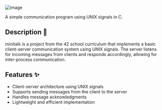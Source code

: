 ![image](https://github.com/user-attachments/assets/3e61b34e-4689-4078-b3e9-cea0e1e97995)

A simple communication program using UNIX signals in C.

## Description 📌

minitalk is a project from the 42 school curriculum that implements a basic client-server communication system using UNIX signals. The server listens for incoming messages from clients and responds accordingly, allowing for inter-process communication.

## Features ✨

- Client-server architecture using UNIX signals
- Supports sending messages from the client to the server
- Handles message acknowledgments
- Lightweight and efficient implementation

